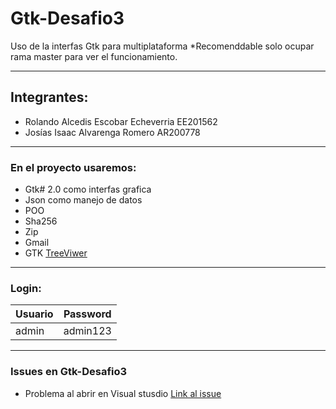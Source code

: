 # Gtk-Desafio3
Uso de la interfas Gtk para multiplataforma
*Recomenddable solo ocupar rama master para ver el funcionamiento.
***
## Integrantes:

* Rolando Alcedis Escobar Echeverria  EE201562
* Josías Isaac Alvarenga Romero       AR200778
---
### En el proyecto usaremos: 

* Gtk# 2.0 como interfas grafica
* Json como manejo de datos
* POO
* Sha256
* Zip
* Gmail
* GTK [TreeViwer](https://www.mono-project.com/docs/gui/gtksharp/widgets/treeview-tutorial/)
---
### Login:
| Usuario       | Password       
| ------------- |:-------------:| 
| admin  | admin123
---

### Issues en Gtk-Desafio3

* Problema al abrir en Visual stusdio [Link al issue](https://github.com/rolandototo/Gtk-Desafio3/issues/1)
